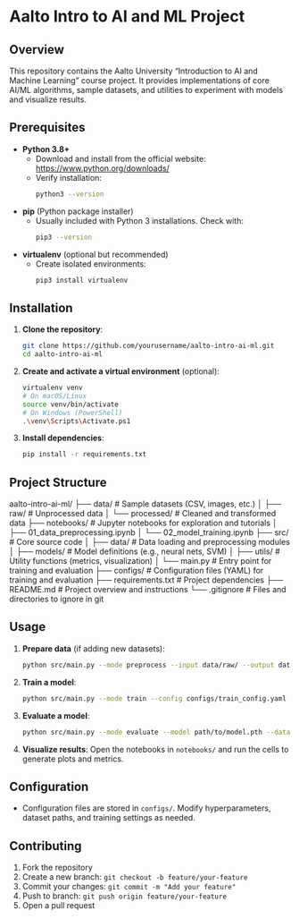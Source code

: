 # Aalto Intro to AI and ML Project

## Overview
This repository contains the Aalto University “Introduction to AI and Machine Learning” course project. It provides implementations of core AI/ML algorithms, sample datasets, and utilities to experiment with models and visualize results.

## Prerequisites
- **Python 3.8+**
  - Download and install from the official website: https://www.python.org/downloads/
  - Verify installation:
    ```bash
    python3 --version
    ```
- **pip** (Python package installer)
  - Usually included with Python 3 installations. Check with:
    ```bash
    pip3 --version
    ```
- **virtualenv** (optional but recommended)
  - Create isolated environments:
    ```bash
    pip3 install virtualenv
    ```

## Installation
1. **Clone the repository**:
    ```bash
    git clone https://github.com/yourusername/aalto-intro-ai-ml.git
    cd aalto-intro-ai-ml
    ```
2. **Create and activate a virtual environment** (optional):
    ```bash
    virtualenv venv
    # On macOS/Linux
    source venv/bin/activate
    # On Windows (PowerShell)
    .\venv\Scripts\Activate.ps1
    ```
3. **Install dependencies**:
    ```bash
    pip install -r requirements.txt
    ```

## Project Structure
aalto-intro-ai-ml/
├── data/ # Sample datasets (CSV, images, etc.)
│ ├── raw/ # Unprocessed data
│ └── processed/ # Cleaned and transformed data
├── notebooks/ # Jupyter notebooks for exploration and tutorials
│ ├── 01_data_preprocessing.ipynb
│ └── 02_model_training.ipynb
├── src/ # Core source code
│ ├── data/ # Data loading and preprocessing modules
│ ├── models/ # Model definitions (e.g., neural nets, SVM)
│ ├── utils/ # Utility functions (metrics, visualization)
│ └── main.py # Entry point for training and evaluation
├── configs/ # Configuration files (YAML) for training and evaluation
├── requirements.txt # Project dependencies
├── README.md # Project overview and instructions
└── .gitignore # Files and directories to ignore in git

## Usage
1. **Prepare data** (if adding new datasets):
    ```bash
    python src/main.py --mode preprocess --input data/raw/ --output data/processed/
    ```
2. **Train a model**:
    ```bash
    python src/main.py --mode train --config configs/train_config.yaml
    ```
3. **Evaluate a model**:
    ```bash
    python src/main.py --mode evaluate --model path/to/model.pth --data data/processed/
    ```
4. **Visualize results**:
    Open the notebooks in `notebooks/` and run the cells to generate plots and metrics.

## Configuration
- Configuration files are stored in `configs/`. Modify hyperparameters, dataset paths, and training settings as needed.

## Contributing
1. Fork the repository  
2. Create a new branch: `git checkout -b feature/your-feature`  
3. Commit your changes: `git commit -m "Add your feature"`  
4. Push to branch: `git push origin feature/your-feature`  
5. Open a pull request  